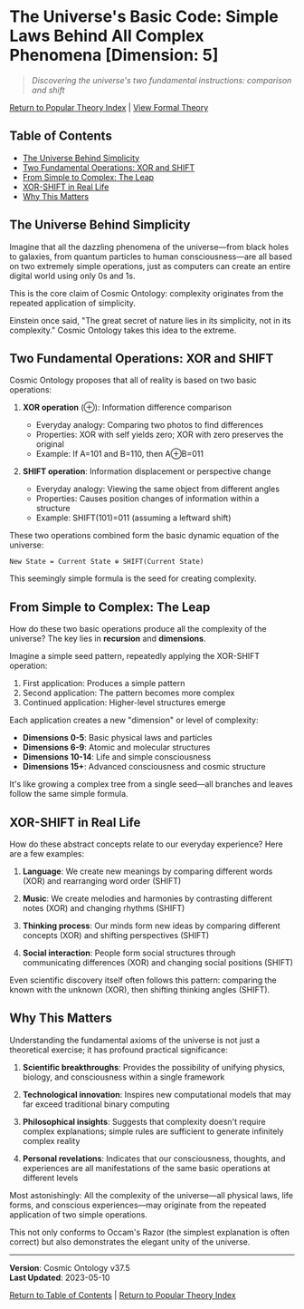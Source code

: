 # The Universe's Basic Code: Simple Laws Behind All Complex Phenomena [Dimension: 5]

> *Discovering the universe's two fundamental instructions: comparison and shift*

[Return to Popular Theory Index](../popular_theory_en.md) | [View Formal Theory](../formal_theory/formal_theory_foundational_axioms.md)

## Table of Contents
- [The Universe Behind Simplicity](#the-universe-behind-simplicity)
- [Two Fundamental Operations: XOR and SHIFT](#two-fundamental-operations-xor-and-shift)
- [From Simple to Complex: The Leap](#from-simple-to-complex-the-leap)
- [XOR-SHIFT in Real Life](#xor-shift-in-real-life)
- [Why This Matters](#why-this-matters)

## The Universe Behind Simplicity

Imagine that all the dazzling phenomena of the universe—from black holes to galaxies, from quantum particles to human consciousness—are all based on two extremely simple operations, just as computers can create an entire digital world using only 0s and 1s.

This is the core claim of Cosmic Ontology: complexity originates from the repeated application of simplicity.

Einstein once said, "The great secret of nature lies in its simplicity, not in its complexity." Cosmic Ontology takes this idea to the extreme.

## Two Fundamental Operations: XOR and SHIFT

Cosmic Ontology proposes that all of reality is based on two basic operations:

1. **XOR operation** (⊕): Information difference comparison
   - Everyday analogy: Comparing two photos to find differences
   - Properties: XOR with self yields zero; XOR with zero preserves the original
   - Example: If A=101 and B=110, then A⊕B=011

2. **SHIFT operation**: Information displacement or perspective change
   - Everyday analogy: Viewing the same object from different angles
   - Properties: Causes position changes of information within a structure
   - Example: SHIFT(101)=011 (assuming a leftward shift)

These two operations combined form the basic dynamic equation of the universe:

```
New State = Current State ⊕ SHIFT(Current State)
```

This seemingly simple formula is the seed for creating complexity.

## From Simple to Complex: The Leap

How do these two basic operations produce all the complexity of the universe? The key lies in **recursion** and **dimensions**.

Imagine a simple seed pattern, repeatedly applying the XOR-SHIFT operation:

1. First application: Produces a simple pattern
2. Second application: The pattern becomes more complex
3. Continued application: Higher-level structures emerge

Each application creates a new "dimension" or level of complexity:

- **Dimensions 0-5**: Basic physical laws and particles
- **Dimensions 6-9**: Atomic and molecular structures
- **Dimensions 10-14**: Life and simple consciousness
- **Dimensions 15+**: Advanced consciousness and cosmic structure

It's like growing a complex tree from a single seed—all branches and leaves follow the same simple formula.

## XOR-SHIFT in Real Life

How do these abstract concepts relate to our everyday experience? Here are a few examples:

1. **Language**: We create new meanings by comparing different words (XOR) and rearranging word order (SHIFT)

2. **Music**: We create melodies and harmonies by contrasting different notes (XOR) and changing rhythms (SHIFT)

3. **Thinking process**: Our minds form new ideas by comparing different concepts (XOR) and shifting perspectives (SHIFT)

4. **Social interaction**: People form social structures through communicating differences (XOR) and changing social positions (SHIFT)

Even scientific discovery itself often follows this pattern: comparing the known with the unknown (XOR), then shifting thinking angles (SHIFT).

## Why This Matters

Understanding the fundamental axioms of the universe is not just a theoretical exercise; it has profound practical significance:

1. **Scientific breakthroughs**: Provides the possibility of unifying physics, biology, and consciousness within a single framework

2. **Technological innovation**: Inspires new computational models that may far exceed traditional binary computing

3. **Philosophical insights**: Suggests that complexity doesn't require complex explanations; simple rules are sufficient to generate infinitely complex reality

4. **Personal revelations**: Indicates that our consciousness, thoughts, and experiences are all manifestations of the same basic operations at different levels

Most astonishingly: All the complexity of the universe—all physical laws, life forms, and conscious experiences—may originate from the repeated application of two simple operations.

This not only conforms to Occam's Razor (the simplest explanation is often correct) but also demonstrates the elegant unity of the universe.

---

**Version**: Cosmic Ontology v37.5  
**Last Updated**: 2023-05-10

[Return to Table of Contents](#table-of-contents) | [Return to Popular Theory Index](../popular_theory_en.md) 